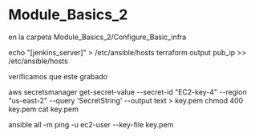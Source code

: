 # Module_Basics_2

en la carpeta Module_Basics_2/Configure_Basic_infra

echo "[jenkins_server]" > /etc/ansible/hosts
terraform output pub_ip >> /etc/ansible/hosts

verificamos que este grabado

aws secretsmanager get-secret-value --secret-id "EC2-key-4" --region "us-east-2" --query 'SecretString' --output text > key.pem
chmod 400 key.pem
cat key.pem

ansible all -m ping -u ec2-user --key-file key.pem

